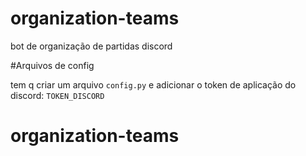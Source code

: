 # organization-teams
bot de organização de partidas discord

#Arquivos de config

tem q criar um arquivo  `config.py` e adicionar o token de aplicação do discord: `TOKEN_DISCORD`



# organization-teams
